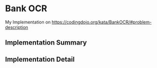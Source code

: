 # Bank OCR

My Implementation on https://codingdojo.org/kata/BankOCR/#problem-description

## Implementation Summary

## Implementation Detail
